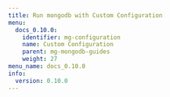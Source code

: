 ```yaml
---
title: Run mongodb with Custom Configuration
menu:
  docs_0.10.0:
    identifier: mg-configuration
    name: Custom Configuration
    parent: mg-mongodb-guides
    weight: 27
menu_name: docs_0.10.0
info:
  version: 0.10.0
---
```



